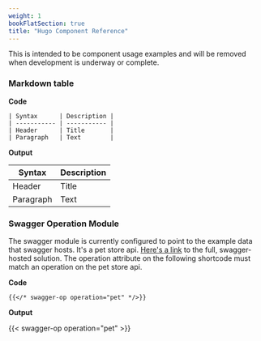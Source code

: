 ```yaml
---
weight: 1
bookFlatSection: true
title: "Hugo Component Reference"
---
```


This is intended to be component usage examples and will be removed when development is underway or complete.

### Markdown table

**Code**

```
| Syntax      | Description |
| ----------- | ----------- |
| Header      | Title       |
| Paragraph   | Text        |
```

**Output**

| Syntax      | Description |
| ----------- | ----------- |
| Header      | Title       |
| Paragraph   | Text        |


### Swagger Operation Module

The swagger module is currently configured to point to the example data that swagger hosts. It's a pet store api. [Here's a link](https://petstore.swagger.io/) to the full, swagger-hosted solution. The operation attribute on the following shortcode must match an operation on the pet store api.

**Code**

```
{{</* swagger-op operation="pet" */>}}
```

**Output**

{{< swagger-op operation="pet" >}}


